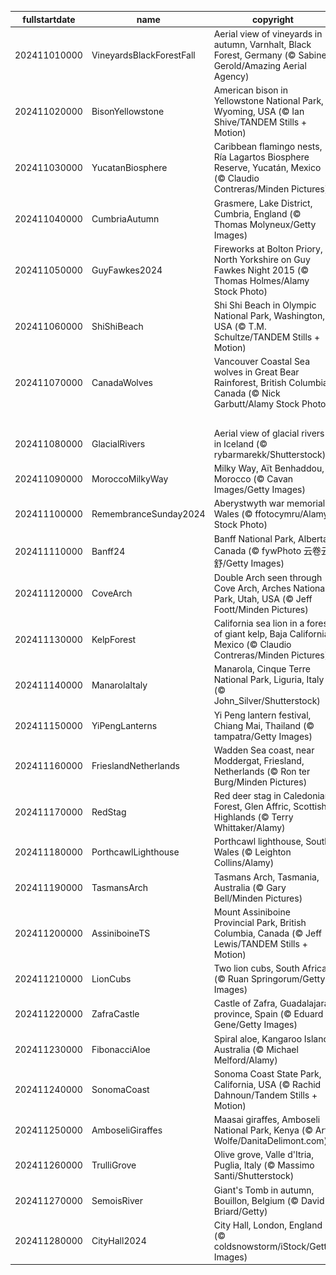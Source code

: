 |fullstartdate|name|copyright|title|image|
|--|--|--|--|--|
202411010000|VineyardsBlackForestFall|Aerial view of vineyards in autumn, Varnhalt, Black Forest, Germany (© Sabine Gerold/Amazing Aerial Agency)|A proud heritage|![](/en-GB/2024/11/202411010000VineyardsBlackForestFall.jpg)|
202411020000|BisonYellowstone|American bison in Yellowstone National Park, Wyoming, USA (© Ian Shive/TANDEM Stills + Motion)|From near extinction to national icon|![](/en-GB/2024/11/202411020000BisonYellowstone.jpg)|
202411030000|YucatanBiosphere|Caribbean flamingo nests, Ría Lagartos Biosphere Reserve, Yucatán, Mexico (© Claudio Contreras/Minden Pictures)|Where nature meets sustainability|![](/en-GB/2024/11/202411030000YucatanBiosphere.jpg)|
202411040000|CumbriaAutumn|Grasmere, Lake District, Cumbria, England (© Thomas Molyneux/Getty Images)|Worth a thousand words|![](/en-GB/2024/11/202411040000CumbriaAutumn.jpg)|
202411050000|GuyFawkes2024|Fireworks at Bolton Priory, North Yorkshire on Guy Fawkes Night 2015 (© Thomas Holmes/Alamy Stock Photo)|A tale of treason and tradition|![](/en-GB/2024/11/202411050000GuyFawkes2024.jpg)|
202411060000|ShiShiBeach|Shi Shi Beach in Olympic National Park, Washington, USA (© T.M. Schultze/TANDEM Stills + Motion)|Shades of sunset|![](/en-GB/2024/11/202411060000ShiShiBeach.jpg)|
202411070000|CanadaWolves|Vancouver Coastal Sea wolves in Great Bear Rainforest, British Columbia, Canada (© Nick Garbutt/Alamy Stock Photo)|Wolves in the wild|![](/en-GB/2024/11/202411070000CanadaWolves.jpg)|
||||![](/en-GB/2024/11/.jpg)|
202411080000|GlacialRivers|Aerial view of glacial rivers in Iceland (© rybarmarekk/Shutterstock)|From the land of fire and ice|![](/en-GB/2024/11/202411080000GlacialRivers.jpg)|
202411090000|MoroccoMilkyWay|Milky Way, Aït Benhaddou, Morocco (© Cavan Images/Getty Images)|Cosmic views over earthly hues|![](/en-GB/2024/11/202411090000MoroccoMilkyWay.jpg)|
202411100000|RemembranceSunday2024|Aberystwyth war memorial, Wales (© ffotocymru/Alamy Stock Photo)|Honouring the fallen|![](/en-GB/2024/11/202411100000RemembranceSunday2024.jpg)|
202411110000|Banff24|Banff National Park, Alberta, Canada (© fywPhoto 云卷云舒/Getty Images)|First flakes in the wilderness|![](/en-GB/2024/11/202411110000Banff24.jpg)|
202411120000|CoveArch|Double Arch seen through Cove Arch, Arches National Park, Utah, USA (© Jeff Foott/Minden Pictures)|Underneath the arches|![](/en-GB/2024/11/202411120000CoveArch.jpg)|
202411130000|KelpForest|California sea lion in a forest of giant kelp, Baja California, Mexico (© Claudio Contreras/Minden Pictures)|The lion king of the sea|![](/en-GB/2024/11/202411130000KelpForest.jpg)|
202411140000|ManarolaItaly|Manarola, Cinque Terre National Park, Liguria, Italy (© John_Silver/Shutterstock)|A cliffside story|![](/en-GB/2024/11/202411140000ManarolaItaly.jpg)|
202411150000|YiPengLanterns|Yi Peng lantern festival, Chiang Mai, Thailand (© tampatra/Getty Images)|Hope takes flight|![](/en-GB/2024/11/202411150000YiPengLanterns.jpg)|
202411160000|FrieslandNetherlands|Wadden Sea coast, near Moddergat, Friesland, Netherlands (© Ron ter Burg/Minden Pictures)|Mud, sea and sky|![](/en-GB/2024/11/202411160000FrieslandNetherlands.jpg)|
202411170000|RedStag|Red deer stag in Caledonian Forest, Glen Affric, Scottish Highlands (© Terry Whittaker/Alamy)|The 'hart' of the Highland|![](/en-GB/2024/11/202411170000RedStag.jpg)|
202411180000|PorthcawlLighthouse|Porthcawl lighthouse, South Wales (© Leighton Collins/Alamy)|Guiding the way since 1860|![](/en-GB/2024/11/202411180000PorthcawlLighthouse.jpg)|
202411190000|TasmansArch|Tasmans Arch, Tasmania, Australia (© Gary Bell/Minden Pictures)|An arch that rocks|![](/en-GB/2024/11/202411190000TasmansArch.jpg)|
202411200000|AssiniboineTS|Mount Assiniboine Provincial Park, British Columbia, Canada (© Jeff Lewis/TANDEM Stills + Motion)|A peak peeks through the clouds|![](/en-GB/2024/11/202411200000AssiniboineTS.jpg)|
202411210000|LionCubs|Two lion cubs, South Africa (© Ruan Springorum/Getty Images)|A look over the shoulder|![](/en-GB/2024/11/202411210000LionCubs.jpg)|
202411220000|ZafraCastle|Castle of Zafra, Guadalajara province, Spain (© Eduard Gene/Getty Images)|Castle on a crag|![](/en-GB/2024/11/202411220000ZafraCastle.jpg)|
202411230000|FibonacciAloe|Spiral aloe, Kangaroo Island, Australia (© Michael Melford/Alamy)|Nature's secret code|![](/en-GB/2024/11/202411230000FibonacciAloe.jpg)|
202411240000|SonomaCoast|Sonoma Coast State Park, California, USA (© Rachid Dahnoun/Tandem Stills + Motion)|Tides and twilight|![](/en-GB/2024/11/202411240000SonomaCoast.jpg)|
202411250000|AmboseliGiraffes|Maasai giraffes, Amboseli National Park, Kenya (© Art Wolfe/DanitaDelimont.com)|Life in the wild|![](/en-GB/2024/11/202411250000AmboseliGiraffes.jpg)|
202411260000|TrulliGrove|Olive grove, Valle d'Itria, Puglia, Italy (© Massimo Santi/Shutterstock)|Many centuries of olive trees|![](/en-GB/2024/11/202411260000TrulliGrove.jpg)|
202411270000|SemoisRiver|Giant's Tomb in autumn, Bouillon, Belgium (© David Briard/Getty)|The giant's resting place|![](/en-GB/2024/11/202411270000SemoisRiver.jpg)|
202411280000|CityHall2024|City Hall, London, England (© coldsnowstorm/iStock/Getty Images)|A twist on modern architecture|![](/en-GB/2024/11/202411280000CityHall2024.jpg)|

